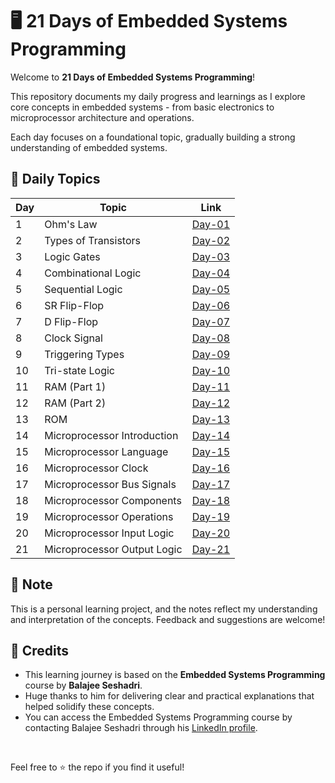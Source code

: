 # 🖥️ 21 Days of Embedded Systems Programming

Welcome to **21 Days of Embedded Systems Programming**!  

This repository documents my daily progress and learnings as I explore core concepts in embedded systems - from basic electronics to microprocessor architecture and operations.

Each day focuses on a foundational topic, gradually building a strong understanding of embedded systems.

## 📅 Daily Topics

| Day | Topic                        | Link |
|-----|------------------------------|------|
| 1   | Ohm's Law                    | [Day-01](https://github.com/Sree-Vishnu-Varthini/21_Days_of_Embedded_Systems_Programming/blob/master/21%20Days%20of%20Embedded%20Systems%20Programming/Day-01.pdf) |
| 2   | Types of Transistors         | [Day-02](https://github.com/Sree-Vishnu-Varthini/21_Days_of_Embedded_Systems_Programming/blob/master/21%20Days%20of%20Embedded%20Systems%20Programming/Day-02.pdf) |
| 3   | Logic Gates                  | [Day-03](https://github.com/Sree-Vishnu-Varthini/21_Days_of_Embedded_Systems_Programming/blob/master/21%20Days%20of%20Embedded%20Systems%20Programming/Day-03.pdf) |
| 4   | Combinational Logic          | [Day-04](https://github.com/Sree-Vishnu-Varthini/21_Days_of_Embedded_Systems_Programming/blob/master/21%20Days%20of%20Embedded%20Systems%20Programming/Day-04.pdf) |
| 5   | Sequential Logic             | [Day-05](https://github.com/Sree-Vishnu-Varthini/21_Days_of_Embedded_Systems_Programming/blob/master/21%20Days%20of%20Embedded%20Systems%20Programming/Day-05.pdf) |
| 6   | SR Flip-Flop                 | [Day-06](https://github.com/Sree-Vishnu-Varthini/21_Days_of_Embedded_Systems_Programming/blob/master/21%20Days%20of%20Embedded%20Systems%20Programming/Day-06.pdf) |
| 7   | D Flip-Flop                  | [Day-07](https://github.com/Sree-Vishnu-Varthini/21_Days_of_Embedded_Systems_Programming/blob/master/21%20Days%20of%20Embedded%20Systems%20Programming/Day-07.pdf) |
| 8   | Clock Signal                 | [Day-08](https://github.com/Sree-Vishnu-Varthini/21_Days_of_Embedded_Systems_Programming/blob/master/21%20Days%20of%20Embedded%20Systems%20Programming/Day-08.pdf) |
| 9   | Triggering Types             | [Day-09](https://github.com/Sree-Vishnu-Varthini/21_Days_of_Embedded_Systems_Programming/blob/master/21%20Days%20of%20Embedded%20Systems%20Programming/Day-09.pdf) |
| 10  | Tri-state Logic              | [Day-10](https://github.com/Sree-Vishnu-Varthini/21_Days_of_Embedded_Systems_Programming/blob/master/21%20Days%20of%20Embedded%20Systems%20Programming/Day-10.pdf) |
| 11  | RAM (Part 1)                 | [Day-11](https://github.com/Sree-Vishnu-Varthini/21_Days_of_Embedded_Systems_Programming/blob/master/21%20Days%20of%20Embedded%20Systems%20Programming/Day-11.pdf) |
| 12  | RAM (Part 2)                 | [Day-12](https://github.com/Sree-Vishnu-Varthini/21_Days_of_Embedded_Systems_Programming/blob/master/21%20Days%20of%20Embedded%20Systems%20Programming/Day-12.pdf) |
| 13  | ROM                          | [Day-13](https://github.com/Sree-Vishnu-Varthini/21_Days_of_Embedded_Systems_Programming/blob/master/21%20Days%20of%20Embedded%20Systems%20Programming/Day-13.pdf) |
| 14  | Microprocessor Introduction  | [Day-14](https://github.com/Sree-Vishnu-Varthini/21_Days_of_Embedded_Systems_Programming/blob/master/21%20Days%20of%20Embedded%20Systems%20Programming/Day-14.pdf) |
| 15  | Microprocessor Language      | [Day-15](https://github.com/Sree-Vishnu-Varthini/21_Days_of_Embedded_Systems_Programming/blob/master/21%20Days%20of%20Embedded%20Systems%20Programming/Day-15.pdf) |
| 16  | Microprocessor Clock         | [Day-16](https://github.com/Sree-Vishnu-Varthini/21_Days_of_Embedded_Systems_Programming/blob/master/21%20Days%20of%20Embedded%20Systems%20Programming/Day-16.pdf) |
| 17  | Microprocessor Bus Signals   | [Day-17](https://github.com/Sree-Vishnu-Varthini/21_Days_of_Embedded_Systems_Programming/blob/master/21%20Days%20of%20Embedded%20Systems%20Programming/Day-17.pdf) |
| 18  | Microprocessor Components    | [Day-18](https://github.com/Sree-Vishnu-Varthini/21_Days_of_Embedded_Systems_Programming/blob/master/21%20Days%20of%20Embedded%20Systems%20Programming/Day-18.pdf) |
| 19  | Microprocessor Operations    | [Day-19](https://github.com/Sree-Vishnu-Varthini/21_Days_of_Embedded_Systems_Programming/blob/master/21%20Days%20of%20Embedded%20Systems%20Programming/Day-19.pdf) |
| 20  | Microprocessor Input Logic   | [Day-20](https://github.com/Sree-Vishnu-Varthini/21_Days_of_Embedded_Systems_Programming/blob/master/21%20Days%20of%20Embedded%20Systems%20Programming/Day-20.pdf) |
| 21  | Microprocessor Output Logic  | [Day-21](https://github.com/Sree-Vishnu-Varthini/21_Days_of_Embedded_Systems_Programming/blob/master/21%20Days%20of%20Embedded%20Systems%20Programming/Day-21.pdf) |



## 📝 Note

This is a personal learning project, and the notes reflect my understanding and interpretation of the concepts. Feedback and suggestions are welcome!

## 🧠 Credits

- This learning journey is based on the **Embedded Systems Programming** course by **Balajee Seshadri**.  
- Huge thanks to him for delivering clear and practical explanations that helped solidify these concepts.
- You can access the Embedded Systems Programming course by contacting Balajee Seshadri through his [LinkedIn profile](https://in.linkedin.com/in/balajeeseshadri).

<br>

Feel free to ⭐ the repo if you find it useful!
